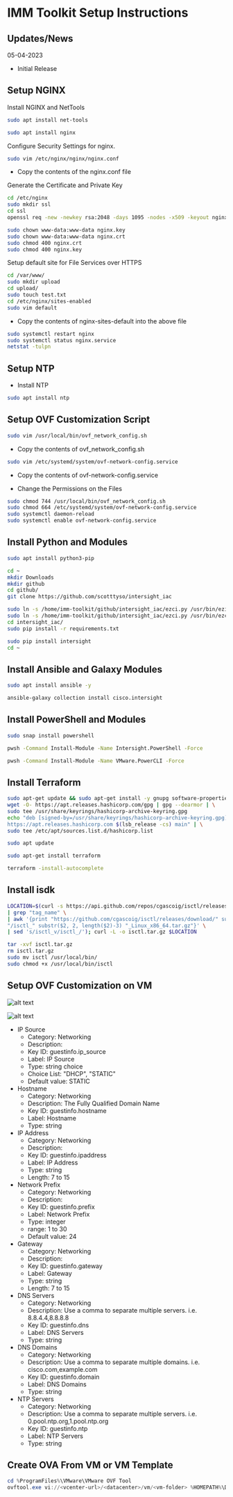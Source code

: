 # IMM Toolkit Setup Instructions

## Updates/News

05-04-2023
* Initial Release

## Setup NGINX

Install NGINX and NetTools

```bash
sudo apt install net-tools
```

```bash
sudo apt install nginx
```

Configure Security Settings for nginx.

```bash
sudo vim /etc/nginx/nginx/nginx.conf
```

* Copy the contents of the nginx.conf file

Generate the Certificate and Private Key

```bash
cd /etc/nginx
sudo mkdir ssl
cd ssl
openssl req -new -newkey rsa:2048 -days 1095 -nodes -x509 -keyout nginx.key -out nginx.crt
```


```bash
sudo chown www-data:www-data nginx.key
sudo chown www-data:www-data nginx.crt
sudo chmod 400 nginx.crt
sudo chmod 400 nginx.key
```

Setup default site for File Services over HTTPS

```bash
cd /var/www/
sudo mkdir upload
cd upload/
sudo touch test.txt
cd /etc/nginx/sites-enabled
sudo vim default
```

* Copy the contents of nginx-sites-default into the above file

```bash
sudo systemctl restart nginx
sudo systemctl status nginx.service
netstat -tulpn
```

## Setup NTP

* Install NTP

```bash
sudo apt install ntp
```

## Setup  OVF Customization Script

```bash
sudo vim /usr/local/bin/ovf_network_config.sh
```

* Copy the contents of ovf_network_config.sh

```bash
sudo vim /etc/systemd/system/ovf-network-config.service
```

* Copy the contents of ovf-network-config.service

* Change the Permissions on the Files

```bash
sudo chmod 744 /usr/local/bin/ovf_network_config.sh
sudo chmod 664 /etc/systemd/system/ovf-network-config.service
sudo systemctl daemon-reload
sudo systemctl enable ovf-network-config.service
```

## Install Python and Modules

```bash
sudo apt install python3-pip
```

```bash
cd ~
mkdir Downloads
mkdir github
cd github/
git clone https://github.com/scotttyso/intersight_iac
```

```bash
sudo ln -s /home/imm-toolkit/github/intersight_iac/ezci.py /usr/bin/ezimm.py
sudo ln -s /home/imm-toolkit/github/intersight_iac/ezci.py /usr/bin/ezci.py
cd intersight_iac/
sudo pip install -r requirements.txt
```

```bash
sudo pip install intersight
cd ~
```

## Install Ansible and Galaxy Modules

```bash
sudo apt install ansible -y
```

```bash
ansible-galaxy collection install cisco.intersight
```

## Install PowerShell and Modules

```bash
sudo snap install powershell
```

```bash
pwsh -Command Install-Module -Name Intersight.PowerShell -Force
```

```bash
pwsh -Command Install-Module -Name VMware.PowerCLI -Force
```


## Install Terraform

```bash
sudo apt-get update && sudo apt-get install -y gnupg software-properties-common
wget -O- https://apt.releases.hashicorp.com/gpg | gpg --dearmor | \
sudo tee /usr/share/keyrings/hashicorp-archive-keyring.gpg
echo "deb [signed-by=/usr/share/keyrings/hashicorp-archive-keyring.gpg] \
https://apt.releases.hashicorp.com $(lsb_release -cs) main" | \
sudo tee /etc/apt/sources.list.d/hashicorp.list
```

```bash
sudo apt update
```

```bash
sudo apt-get install terraform
```

```bash
terraform -install-autocomplete
```

## Install isdk

```bash
LOCATION=$(curl -s https://api.github.com/repos/cgascoig/isctl/releases/latest \
| grep "tag_name" \
| awk '{print "https://github.com/cgascoig/isctl/releases/download/" substr($2, 2, length($2)-3) \
"/isctl_" substr($2, 2, length($2)-3) "_Linux_x86_64.tar.gz"}' \
| sed 's/isctl_v/isctl_/'); curl -L -o isctl.tar.gz $LOCATION
```

```bash
tar -xvf isctl.tar.gz
rm isctl.tar.gz
sudo mv isctl /usr/local/bin/
sudo chmod +x /usr/local/bin/isctl
```

## Setup OVF Customization on VM

![alt text](vApp-Options.png "vApp Options")

![alt text](vApp-Properties.png "vApp Properties")

- IP Source
  - Category: Networking
  - Description:
  - Key ID: guestinfo.ip_source
  - Label: IP Source
  - Type: string choice
  - Choice List: "DHCP", "STATIC"
  - Default value: STATIC
- Hostname
  - Category: Networking
  - Description: The Fully Qualified Domain Name
  - Key ID: guestinfo.hostname
  - Label: Hostname
  - Type: string
- IP Address
  - Category: Networking
  - Description:
  - Key ID: guestinfo.ipaddress
  - Label: IP Address
  - Type: string
  - Length: 7 to 15
- Network Prefix
  - Category: Networking
  - Description:
  - Key ID: guestinfo.prefix
  - Label: Network Prefix
  - Type: integer
  - range: 1 to 30
  - Default value: 24
- Gateway
  - Category: Networking
  - Description:
  - Key ID: guestinfo.gateway
  - Label: Gateway
  - Type: string
  - Length: 7 to 15
- DNS Servers
  - Category: Networking
  - Description: Use a comma to separate multiple servers.  i.e. 8.8.4.4,8.8.8.8
  - Key ID: guestinfo.dns
  - Label: DNS Servers
  - Type: string
- DNS Domains
  - Category: Networking
  - Description: Use a comma to separate multiple domains.  i.e. cisco.com,example.com
  - Key ID: guestinfo.domain
  - Label: DNS Domains
  - Type: string
- NTP Servers
  - Category: Networking
  - Description: Use a comma to separate multiple servers.  i.e. 0.pool.ntp.org,1.pool.ntp.org
  - Key ID: guestinfo.ntp
  - Label: NTP Servers
  - Type: string

## Create OVA From VM or VM Template

```powershell
cd %ProgramFiles%\VMware\VMware OVF Tool
ovftool.exe vi://<vcenter-url>/<datacenter>/vm/<vm-folder> %HOMEPATH%\Downloads\imm-toolkitv0.1.ova
```